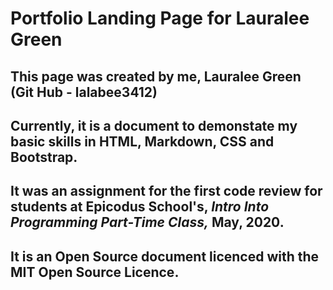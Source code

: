 # Portfolio Landing Page for Lauralee Green

## This page was created by me, Lauralee Green (Git Hub - lalabee3412)
## Currently, it is a document to demonstate my basic skills in HTML, Markdown, CSS and Bootstrap.
## It was an assignment for the first code review for students at Epicodus School's, _Intro Into Programming Part-Time Class,_ May, 2020.
## It is an Open Source document licenced with the MIT Open Source Licence.
